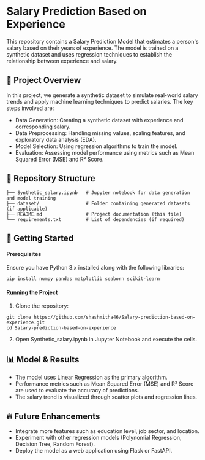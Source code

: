 # Salary Prediction Based on Experience
This repository contains a Salary Prediction Model that estimates a person's salary based on their years of experience. The model is trained on a synthetic dataset and uses regression techniques to establish the relationship between experience and salary.

## 📌 Project Overview
In this project, we generate a synthetic dataset to simulate real-world salary trends and apply machine learning techniques to predict salaries. The key steps involved are:

- Data Generation: Creating a synthetic dataset with experience and corresponding salary.
- Data Preprocessing: Handling missing values, scaling features, and exploratory data analysis (EDA).
- Model Selection: Using regression algorithms to train the model.
- Evaluation: Assessing model performance using metrics such as Mean Squared Error (MSE) and R² Score.
## 📂 Repository Structure
```
├── Synthetic_salary.ipynb   # Jupyter notebook for data generation and model training
├── dataset/                 # Folder containing generated datasets (if applicable)
├── README.md                # Project documentation (this file)
└── requirements.txt         # List of dependencies (if required)
```
## 🚀 Getting Started
#### Prerequisites
Ensure you have Python 3.x installed along with the following libraries:
```
pip install numpy pandas matplotlib seaborn scikit-learn
```
#### Running the Project
1. Clone the repository:
```
git clone https://github.com/shashmitha46/Salary-prediction-based-on-experience.git
cd Salary-prediction-based-on-experience
```
2. Open Synthetic_salary.ipynb in Jupyter Notebook and execute the cells.
## 📊 Model & Results
- The model uses Linear Regression as the primary algorithm.
- Performance metrics such as Mean Squared Error (MSE) and R² Score are used to evaluate the accuracy of predictions.
- The salary trend is visualized through scatter plots and regression lines.
## 🔥 Future Enhancements
- Integrate more features such as education level, job sector, and location.
- Experiment with other regression models (Polynomial Regression, Decision Tree, Random Forest).
- Deploy the model as a web application using Flask or FastAPI.
